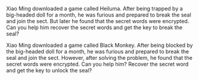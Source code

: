Xiao Ming downloaded a game called Heiluma. After being trapped by a big-headed doll for a month, he was furious and prepared to break the seal and join the sect. But later he found that the secret words were encrypted. Can you help him recover the secret words and get the key to break the seal?

Xiao Ming downloaded a game called Black Monkey. After being blocked by the big-headed doll for a month, he was furious and prepared to break the seal and join the sect. However, after solving the problem, he found that the secret words were encrypted. Can you help him? Recover the secret word and get the key to unlock the seal?
